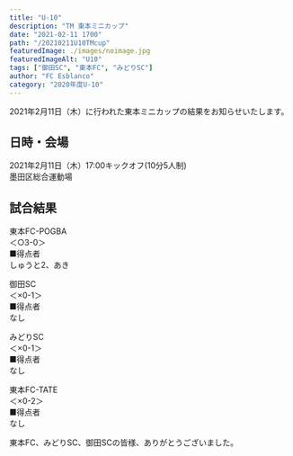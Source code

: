 ```yaml
---
title: "U-10"
description: "TM 東本ミニカップ"
date: "2021-02-11 1700"
path: "/20210211U10TMcup"
featuredImage: ./images/noimage.jpg
featuredImageAlt: "U10"
tags: ["御田SC", "東本FC", "みどりSC"]
author: "FC Esblanco"
category: "2020年度U-10"
---
```


2021年2月11日（木）に行われた東本ミニカップの結果をお知らせいたします。

## 日時・会場

2021年2月11日（木）17:00キックオフ(10分5人制)<br>
墨田区総合運動場

## 試合結果

東本FC-POGBA<br>
＜○3-0＞<br>
■得点者<br>
しゅうと2、あき

御田SC<br>
＜×0-1＞<br>
■得点者<br>
なし

みどりSC<br>
＜×0-1＞<br>
■得点者<br>
なし

東本FC-TATE<br>
＜×0-2＞<br>
■得点者<br>
なし

東本FC、みどりSC、御田SCの皆様、ありがとうございました。
